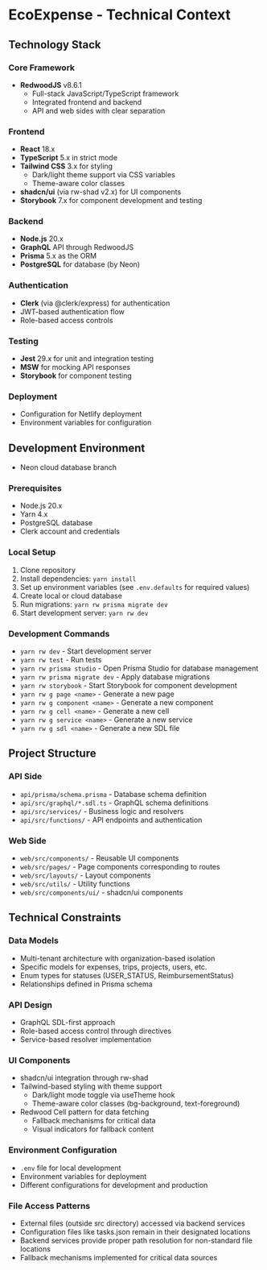 # EcoExpense - Technical Context

## Technology Stack

### Core Framework
- **RedwoodJS** v8.6.1
  - Full-stack JavaScript/TypeScript framework
  - Integrated frontend and backend
  - API and web sides with clear separation

### Frontend
- **React** 18.x
- **TypeScript** 5.x in strict mode
- **Tailwind CSS** 3.x for styling
  - Dark/light theme support via CSS variables
  - Theme-aware color classes
- **shadcn/ui** (via rw-shad v2.x) for UI components
- **Storybook** 7.x for component development and testing

### Backend
- **Node.js** 20.x
- **GraphQL** API through RedwoodJS
- **Prisma** 5.x as the ORM
- **PostgreSQL** for database (by Neon)

### Authentication
- **Clerk** (via @clerk/express) for authentication
- JWT-based authentication flow
- Role-based access controls

### Testing
- **Jest** 29.x for unit and integration testing
- **MSW** for mocking API responses
- **Storybook** for component testing

### Deployment
- Configuration for Netlify deployment
- Environment variables for configuration

## Development Environment
- Neon cloud database branch

### Prerequisites
- Node.js 20.x
- Yarn 4.x
- PostgreSQL database
- Clerk account and credentials

### Local Setup
1. Clone repository
2. Install dependencies: `yarn install`
3. Set up environment variables (see `.env.defaults` for required values)
4. Create local or cloud database
5. Run migrations: `yarn rw prisma migrate dev`
6. Start development server: `yarn rw dev`

### Development Commands
- `yarn rw dev` - Start development server
- `yarn rw test` - Run tests
- `yarn rw prisma studio` - Open Prisma Studio for database management
- `yarn rw prisma migrate dev` - Apply database migrations
- `yarn rw storybook` - Start Storybook for component development
- `yarn rw g page <name>` - Generate a new page
- `yarn rw g component <name>` - Generate a new component
- `yarn rw g cell <name>` - Generate a new cell
- `yarn rw g service <name>` - Generate a new service
- `yarn rw g sdl <name>` - Generate a new SDL file

## Project Structure

### API Side
- `api/prisma/schema.prisma` - Database schema definition
- `api/src/graphql/*.sdl.ts` - GraphQL schema definitions
- `api/src/services/` - Business logic and resolvers
- `api/src/functions/` - API endpoints and authentication

### Web Side
- `web/src/components/` - Reusable UI components
- `web/src/pages/` - Page components corresponding to routes
- `web/src/layouts/` - Layout components
- `web/src/utils/` - Utility functions
- `web/src/components/ui/` - shadcn/ui components

## Technical Constraints

### Data Models
- Multi-tenant architecture with organization-based isolation
- Specific models for expenses, trips, projects, users, etc.
- Enum types for statuses (USER_STATUS, ReimbursementStatus)
- Relationships defined in Prisma schema

### API Design
- GraphQL SDL-first approach
- Role-based access control through directives
- Service-based resolver implementation

### UI Components
- shadcn/ui integration through rw-shad
- Tailwind-based styling with theme support
  - Dark/light mode toggle via useTheme hook
  - Theme-aware color classes (bg-background, text-foreground)
- Redwood Cell pattern for data fetching
  - Fallback mechanisms for critical data
  - Visual indicators for fallback content

### Environment Configuration
- `.env` file for local development
- Environment variables for deployment
- Different configurations for development and production

### File Access Patterns
- External files (outside src directory) accessed via backend services
- Configuration files like tasks.json remain in their designated locations
- Backend services provide proper path resolution for non-standard file locations
- Fallback mechanisms implemented for critical data sources
